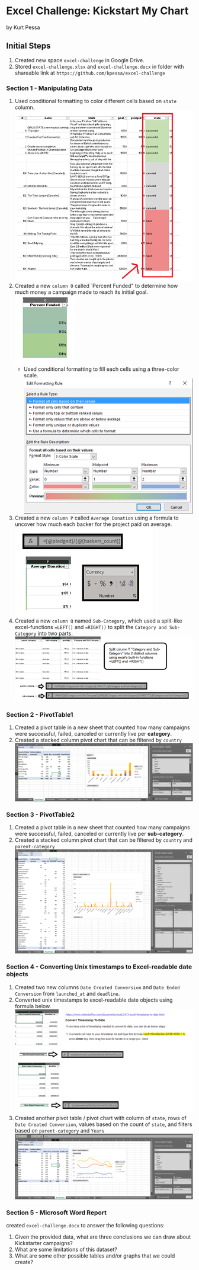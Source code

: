 # Excel Challenge: Kickstart My Chart
by Kurt Pessa

## Initial Steps
1. Created new space `excel-challenge` in Google Drive.
2. Stored `excel-challenge.xlsx` and `excel-challenge.docx` in folder with shareable link at  `https://github.com/kpessa/excel-challenge`

### Section 1 - Manipulating Data
1. Used conditional formatting to color different cells based on `state` column. 
![](Images/state.png)
2. Created a new `column O`  called `Percent Funded" to determine how much money a campaign made to reach its initial goal. 
![](Images/percent_funded.png) 
	- Used conditional formatting to fill each cells using a three-color scale. 
![](Images/three_color_scale.png)
3. Created a new `column P` called `Average Donation` using a formula to uncover how much each backer for the project paid on average.	
![](Images/average_donation.png)
4. Created a new `column Q` named `Sub-Category`, which used a split-like excel-functions `=LEFT()` and `=RIGHT()` to split the `Category and Sub-Category` into two parts.
![](Images/split.png)

### Section 2 - PivotTable1
1. Created a pivot table in a new sheet that counted how many campaigns were successful, failed, canceled or currently live per **category**.
2. Created a stacked column pivot chart that can be filtered by `country`
![](Images/pivot_table_1.png)

### Section 3 - PivotTable2
1. Created a pivot table in a new sheet that counted how many campaigns were successful, failed, canceled or currently live per **sub-category**.
2. Created a stacked column pivot chart that can be filtered by `country` and `parent-category`
![](Images/pivot_table_2.png)

### Section 4 - Converting Unix timestamps to Excel-readable date objects
1. Created two new columns `Date Created Conversion` and `Date Ended Conversion` from `launched_at` and `deadline`.
2. Converted unix timestamps to excel-readable date objects using formula below.
![](Images/unix_timestamp_conversion.png)
3. Created another pivot table / pivot chart with column of `state`, rows of `Date Created Conversion`, values based on the count of `state`, and filters based on `parent-category` and `Years`
![](Images/pivot_table_3.png)

### Section 5 - Microsoft Word Report
created `excel-challenge.docx` to answer the following questions:
 
1. Given the provided data, what are three conclusions we can draw about Kickstarter campaigns?
2. What are some limitations of this dataset?
3. What are some other possible tables and/or graphs that we could create?


